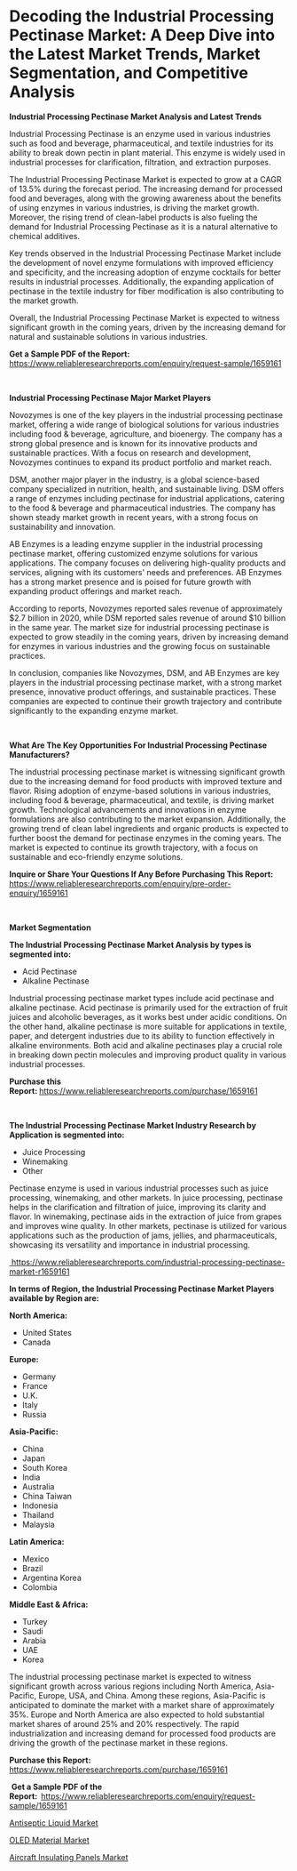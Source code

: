 <p><h1>Decoding the Industrial Processing Pectinase Market: A Deep Dive into the Latest Market Trends, Market Segmentation, and Competitive Analysis</h1></p><p><strong>Industrial Processing Pectinase Market Analysis and Latest Trends</strong></p>
<p><p>Industrial Processing Pectinase is an enzyme used in various industries such as food and beverage, pharmaceutical, and textile industries for its ability to break down pectin in plant material. This enzyme is widely used in industrial processes for clarification, filtration, and extraction purposes.</p><p>The Industrial Processing Pectinase Market is expected to grow at a CAGR of 13.5% during the forecast period. The increasing demand for processed food and beverages, along with the growing awareness about the benefits of using enzymes in various industries, is driving the market growth. Moreover, the rising trend of clean-label products is also fueling the demand for Industrial Processing Pectinase as it is a natural alternative to chemical additives.</p><p>Key trends observed in the Industrial Processing Pectinase Market include the development of novel enzyme formulations with improved efficiency and specificity, and the increasing adoption of enzyme cocktails for better results in industrial processes. Additionally, the expanding application of pectinase in the textile industry for fiber modification is also contributing to the market growth.</p><p>Overall, the Industrial Processing Pectinase Market is expected to witness significant growth in the coming years, driven by the increasing demand for natural and sustainable solutions in various industries.</p></p>
<p><strong>Get a Sample PDF of the Report:&nbsp;</strong> <a href="https://www.reliableresearchreports.com/enquiry/request-sample/1659161">https://www.reliableresearchreports.com/enquiry/request-sample/1659161</a></p>
<p>&nbsp;</p>
<p><strong>Industrial Processing Pectinase Major Market Players</strong></p>
<p><p>Novozymes is one of the key players in the industrial processing pectinase market, offering a wide range of biological solutions for various industries including food & beverage, agriculture, and bioenergy. The company has a strong global presence and is known for its innovative products and sustainable practices. With a focus on research and development, Novozymes continues to expand its product portfolio and market reach.</p><p>DSM, another major player in the industry, is a global science-based company specialized in nutrition, health, and sustainable living. DSM offers a range of enzymes including pectinase for industrial applications, catering to the food & beverage and pharmaceutical industries. The company has shown steady market growth in recent years, with a strong focus on sustainability and innovation.</p><p>AB Enzymes is a leading enzyme supplier in the industrial processing pectinase market, offering customized enzyme solutions for various applications. The company focuses on delivering high-quality products and services, aligning with its customers' needs and preferences. AB Enzymes has a strong market presence and is poised for future growth with expanding product offerings and market reach.</p><p>According to reports, Novozymes reported sales revenue of approximately $2.7 billion in 2020, while DSM reported sales revenue of around $10 billion in the same year. The market size for industrial processing pectinase is expected to grow steadily in the coming years, driven by increasing demand for enzymes in various industries and the growing focus on sustainable practices.</p><p>In conclusion, companies like Novozymes, DSM, and AB Enzymes are key players in the industrial processing pectinase market, with a strong market presence, innovative product offerings, and sustainable practices. These companies are expected to continue their growth trajectory and contribute significantly to the expanding enzyme market.</p></p>
<p>&nbsp;</p>
<p><strong>What Are The Key Opportunities For Industrial Processing Pectinase Manufacturers?</strong></p>
<p><p>The industrial processing pectinase market is witnessing significant growth due to the increasing demand for food products with improved texture and flavor. Rising adoption of enzyme-based solutions in various industries, including food & beverage, pharmaceutical, and textile, is driving market growth. Technological advancements and innovations in enzyme formulations are also contributing to the market expansion. Additionally, the growing trend of clean label ingredients and organic products is expected to further boost the demand for pectinase enzymes in the coming years. The market is expected to continue its growth trajectory, with a focus on sustainable and eco-friendly enzyme solutions.</p></p>
<p><strong>Inquire or Share Your Questions If Any Before Purchasing This Report:</strong> <a href="https://www.reliableresearchreports.com/enquiry/pre-order-enquiry/1659161">https://www.reliableresearchreports.com/enquiry/pre-order-enquiry/1659161</a></p>
<p>&nbsp;</p>
<p><strong>Market Segmentation</strong></p>
<p><strong>The Industrial Processing Pectinase Market Analysis by types is segmented into:</strong></p>
<p><ul><li>Acid Pectinase</li><li>Alkaline Pectinase</li></ul></p>
<p><p>Industrial processing pectinase market types include acid pectinase and alkaline pectinase. Acid pectinase is primarily used for the extraction of fruit juices and alcoholic beverages, as it works best under acidic conditions. On the other hand, alkaline pectinase is more suitable for applications in textile, paper, and detergent industries due to its ability to function effectively in alkaline environments. Both acid and alkaline pectinases play a crucial role in breaking down pectin molecules and improving product quality in various industrial processes.</p></p>
<p><strong>Purchase this Report:&nbsp;</strong><a href="https://www.reliableresearchreports.com/purchase/1659161">https://www.reliableresearchreports.com/purchase/1659161</a></p>
<p>&nbsp;</p>
<p><strong>The Industrial Processing Pectinase Market Industry Research by Application is segmented into:</strong></p>
<p><ul><li>Juice Processing</li><li>Winemaking</li><li>Other</li></ul></p>
<p><p>Pectinase enzyme is used in various industrial processes such as juice processing, winemaking, and other markets. In juice processing, pectinase helps in the clarification and filtration of juice, improving its clarity and flavor. In winemaking, pectinase aids in the extraction of juice from grapes and improves wine quality. In other markets, pectinase is utilized for various applications such as the production of jams, jellies, and pharmaceuticals, showcasing its versatility and importance in industrial processing.</p></p>
<p><a href="https://www.reliableresearchreports.com/industrial-processing-pectinase-market-r1659161">&nbsp;https://www.reliableresearchreports.com/industrial-processing-pectinase-market-r1659161</a></p>
<p><strong>In terms of Region, the Industrial Processing Pectinase Market Players available by Region are:</strong></p>
<p>
    <p> <strong> North America: </strong>
        <ul>
            <li>United States</li>
            <li>Canada</li>
        </ul>
        </p> 
    <p> <strong> Europe: </strong>
        <ul>
            <li>Germany</li>
            <li>France</li>
            <li>U.K.</li>
            <li>Italy</li>
            <li>Russia</li>
        </ul>
        </p> 
    <p> <strong> Asia-Pacific: </strong>
        <ul>
            <li>China</li>
            <li>Japan</li>
            <li>South Korea</li>
            <li>India</li>
            <li>Australia</li>
            <li>China Taiwan</li>
            <li>Indonesia</li>
            <li>Thailand</li>
            <li>Malaysia</li>
        </ul>
        </p> 
    <p> <strong> Latin America: </strong>
        <ul>
            <li>Mexico</li>
            <li>Brazil</li>
            <li>Argentina Korea</li>
            <li>Colombia</li>
        </ul>
        </p> 
    <p> <strong> Middle East & Africa: </strong>
        <ul>
            <li>Turkey</li>
            <li>Saudi</li>
            <li>Arabia</li>
            <li>UAE</li>
            <li>Korea</li>
        </ul>
    </p>
    </p>
<p><p>The industrial processing pectinase market is expected to witness significant growth across various regions including North America, Asia-Pacific, Europe, USA, and China. Among these regions, Asia-Pacific is anticipated to dominate the market with a market share of approximately 35%. Europe and North America are also expected to hold substantial market shares of around 25% and 20% respectively. The rapid industrialization and increasing demand for processed food products are driving the growth of the pectinase market in these regions.</p></p>
<p><strong>Purchase this Report: </strong><a href="https://www.reliableresearchreports.com/purchase/1659161">https://www.reliableresearchreports.com/purchase/1659161</a></p>
<p>&nbsp;<strong>Get a Sample PDF of the Report:&nbsp;&nbsp;</strong><a href="https://www.reliableresearchreports.com/enquiry/request-sample/1659161">https://www.reliableresearchreports.com/enquiry/request-sample/1659161</a></p>
<p><strong></strong></p>
<p><p><a href="https://medium.com/@jewelmohr25/antiseptic-liquid-market-global-market-share-and-ranking-overall-sales-and-demand-forecast-2024-c6e5c182fdbe">Antiseptic Liquid Market</a></p><p><a href="https://medium.com/@charityrice1939/oled-material-market-global-market-insights-and-sales-trends-2024-to-2031-a3fe7c1ba11a">OLED Material Market</a></p><p><a href="https://medium.com/@millerjimk/aircraft-insulating-panels-market-forecasts-market-trends-and-impact-analysis-2024-2031-84e1bebf5420">Aircraft Insulating Panels Market</a></p></p>